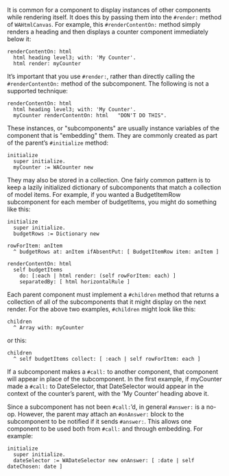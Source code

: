 It is common for a component to display instances of other components while rendering itself. It does this by passing them into the `#render:` method of `WAHtmlCanvas`. For example, this `#renderContentOn:` method simply renders a heading and then displays a counter component immediately below it:

```smalltalk
renderContentOn: html
  html heading level3; with: 'My Counter'.
  html render: myCounter
```

It’s important that you use `#render:`, rather than directly calling the `#renderContentOn:` method of the subcomponent. The following is not a supported technique:

```smalltalk
renderContentOn: html
  html heading level3; with: 'My Counter'.
  myCounter renderContentOn: html   "DON'T DO THIS".
```

These instances, or "subcomponents" are usually instance variables of the component that is "embedding" them. They are commonly created as part of the parent’s `#initialize` method:

```smalltalk
initialize
  super initialize.
  myCounter := WACounter new
```

They may also be stored in a collection. One fairly common pattern is to keep a lazily initialized dictionary of subcomponents that match a collection of model items. For example, if you wanted a BudgetItemRow subcomponent for each member of budgetItems, you might do something like this:

```smalltalk
initialize
  super initialize.
  budgetRows := Dictionary new

rowForItem: anItem
  ^ budgetRows at: anItem ifAbsentPut: [ BudgetItemRow item: anItem ]

renderContentOn: html
  self budgetItems
    do: [:each | html render: (self rowForItem: each) ]
    separatedBy: [ html horizontalRule ]
```

Each parent component must implement a `#children` method that returns a collection of all of the subcomponents that it might display on the next render. For the above two examples, `#children` might look like this:

```smalltalk
children
  ^ Array with: myCounter
```

or this:

```smalltalk
children
  ^ self budgetItems collect: [ :each | self rowForItem: each ]
```

If a subcomponent makes a `#call:` to another component, that component will appear in place of the subcomponent. In the first example, if myCounter made a `#call:` to DateSelector, that DateSelector would appear in the context of the counter’s parent, with the ’My Counter’ heading above it.

Since a subcomponent has not been `#call:`’d, in general `#answer:` is a no-op. However, the parent may attach an `#onAnswer:` block to the subcomponent to be notified if it sends `#answer:`. This allows one component to be used both from `#call:` and through embedding. For example:

```smalltalk
initialize
  super initialize.
  dateSelector := WADateSelector new onAnswer: [ :date | self dateChosen: date ]
```